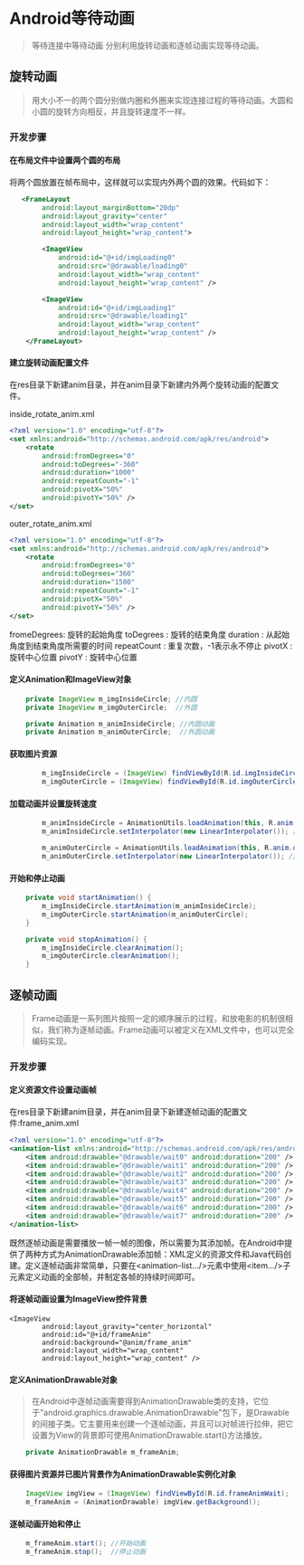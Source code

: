 # Android等待动画
> 等待连接中等待动画
> 分别利用旋转动画和逐帧动画实现等待动画。


## 旋转动画
> 用大小不一的两个圆分别做内圈和外圈来实现连接过程的等待动画。大圆和小圆的旋转方向相反，并且旋转速度不一样。

### 开发步骤

#### 在布局文件中设置两个圆的布局
将两个圆放置在帧布局中，这样就可以实现内外两个圆的效果。代码如下：
``` xml
   <FrameLayout
        android:layout_marginBottom="20dp"
        android:layout_gravity="center"
        android:layout_width="wrap_content"
        android:layout_height="wrap_content">

        <ImageView
            android:id="@+id/imgLoading0"
            android:src="@drawable/loading0"
            android:layout_width="wrap_content"
            android:layout_height="wrap_content" />

        <ImageView
            android:id="@+id/imgLoading1"
            android:src="@drawable/loading1"
            android:layout_width="wrap_content"
            android:layout_height="wrap_content" />
    </FrameLayout>
```

#### 建立旋转动画配置文件
在res目录下新建anim目录，并在anim目录下新建内外两个旋转动画的配置文件。

inside_rotate_anim.xml
``` xml
<?xml version="1.0" encoding="utf-8"?>
<set xmlns:android="http://schemas.android.com/apk/res/android">
    <rotate
        android:fromDegrees="0"
        android:toDegrees="-360"
        android:duration="1000"
        android:repeatCount="-1"
        android:pivotX="50%"
        android:pivotY="50%" />
</set>
```

outer_rotate_anim.xml
``` xml 
<?xml version="1.0" encoding="utf-8"?>
<set xmlns:android="http://schemas.android.com/apk/res/android">
    <rotate
        android:fromDegrees="0"
        android:toDegrees="360"
        android:duration="1500"
        android:repeatCount="-1"
        android:pivotX="50%"
        android:pivotY="50%" />
</set>
```

fromeDegrees: 旋转的起始角度
toDegrees   : 旋转的结束角度
duration    : 从起始角度到结束角度所需要的时间
repeatCount : 重复次数，-1表示永不停止
pivotX      : 旋转中心位置
pivotY      : 旋转中心位置

#### 定义Animation和ImageView对象
``` java
    private ImageView m_imgInsideCircle; //内圆
    private ImageView m_imgOuterCircle;  //外圆

    private Animation m_animInsideCircle; //内圆动画
    private Animation m_animOuterCircle;  //外圆动画
```

#### 获取图片资源
``` java
        m_imgInsideCircle = (ImageView) findViewById(R.id.imgInsideCircle);
        m_imgOuterCircle = (ImageView) findViewById(R.id.imgOuterCircle);
```

#### 加载动画并设置旋转速度
``` Java 
        m_animInsideCircle = AnimationUtils.loadAnimation(this, R.anim.inside_rotate_anim);
        m_animInsideCircle.setInterpolator(new LinearInterpolator()); //设置旋转速度为匀速

        m_animOuterCircle = AnimationUtils.loadAnimation(this, R.anim.outer_rotate_anim);
        m_animOuterCircle.setInterpolator(new LinearInterpolator()); //设置旋转速度为匀速
```

#### 开始和停止动画
``` java
    private void startAnimation() {
        m_imgInsideCircle.startAnimation(m_animInsideCircle);
        m_imgOuterCircle.startAnimation(m_animOuterCircle);
    }

    private void stopAnimation() {
        m_imgInsideCircle.clearAnimation();
        m_imgOuterCircle.clearAnimation();
    }
```





## 逐帧动画
> Frame动画是一系列图片按照一定的顺序展示的过程，和放电影的机制很相似，我们称为逐帧动画。Frame动画可以被定义在XML文件中，也可以完全编码实现。

### 开发步骤

#### 定义资源文件设置动画帧
在res目录下新建anim目录，并在anim目录下新建逐帧动画的配置文件:frame_anim.xml
``` xml
<?xml version="1.0" encoding="utf-8"?>
<animation-list xmlns:android="http://schemas.android.com/apk/res/android">
    <item android:drawable="@drawable/wait0" android:duration="200" />
    <item android:drawable="@drawable/wait1" android:duration="200" />
    <item android:drawable="@drawable/wait2" android:duration="200" />
    <item android:drawable="@drawable/wait3" android:duration="200" />
    <item android:drawable="@drawable/wait4" android:duration="200" />
    <item android:drawable="@drawable/wait5" android:duration="200" />
    <item android:drawable="@drawable/wait6" android:duration="200" />
    <item android:drawable="@drawable/wait7" android:duration="200" />
</animation-list>
```
既然逐帧动画是需要播放一帧一帧的图像，所以需要为其添加帧。在Android中提供了两种方式为AnimationDrawable添加帧：XML定义的资源文件和Java代码创建。定义逐帧动画非常简单，只要在<animation-list.../>元素中使用<item.../>子元素定义动画的全部帧，并制定各帧的持续时间即可。

#### 将逐帧动画设置为ImageView控件背景
```
<ImageView
        android:layout_gravity="center_horizontal"
        android:id="@+id/frameAnim"
        android:background="@anim/frame_anim"
        android:layout_width="wrap_content"
        android:layout_height="wrap_content" />
```

#### 定义AnimationDrawable对象
> 在Android中逐帧动画需要得到AnimationDrawable类的支持，它位于"android.graphics.drawable.AnimationDrawable"包下，是Drawable的间接子类。它主要用来创建一个逐帧动画，并且可以对帧进行拉伸，把它设置为View的背景即可使用AnimationDrawable.start()方法播放。
```java
    private AnimationDrawable m_frameAnim;
```

#### 获得图片资源并已图片背景作为AnimationDrawable实例化对象
``` java
    ImageView imgView = (ImageView) findViewById(R.id.frameAnimWait);
    m_frameAnim = (AnimationDrawable) imgView.getBackground();
```

#### 逐帧动画开始和停止
``` java
    m_frameAnim.start(); //开始动画
    m_frameAnim.stop();  //停止动画
```







